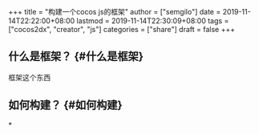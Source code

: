 +++
title = "构建一个cocos js的框架"
author = ["semgilo"]
date = 2019-11-14T22:22:00+08:00
lastmod = 2019-11-14T22:30:09+08:00
tags = ["cocos2dx", "creator", "js"]
categories = ["share"]
draft = false
+++

## 什么是框架？ {#什么是框架}

框架这个东西


## 如何构建？ {#如何构建}

\*
